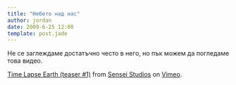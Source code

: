 ```yaml
---
title: "Небето над нас"
author: jordan
date: 2009-6-25 12:00
template: post.jade
---
```


Не се заглеждаме достатъчно често в него, но пък можем да погледаме това
видео.

[Time Lapse Earth (teaser \#1)](http://vimeo.com/5273209) from [Sensei
Studios](http://vimeo.com/senseistudios) on [Vimeo](http://vimeo.com).
